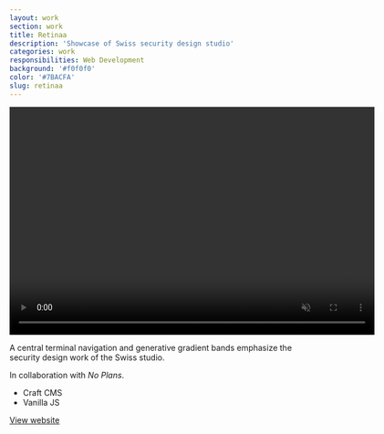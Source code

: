 ```yaml
---
layout: work
section: work
title: Retinaa
description: 'Showcase of Swiss security design studio'
categories: work
responsibilities: Web Development
background: '#f0f0f0'
color: '#7BACFA'
slug: retinaa
---
```


<div>
  <video loop muted playsinline id="{{ page.slug }}" class="browser_img" title="{{ page.title }}"
    preload="auto" width="640" height="400" data-setup="{}">
    <source src="http://198.199.98.153/retinaa.mp4" type='video/mp4'>
  </video>
</div>

<p>
  A central terminal navigation and generative gradient bands emphasize the security design work of the Swiss studio.
</p>

<p>
  In collaboration with <em>No Plans</em>.
</p>

<ul class="tags">
  <li>Craft CMS</li>
  <li>Vanilla JS</li>
</ul>

<a href="https://retinaa.ch/" class="button" rel="external">View website</a>
